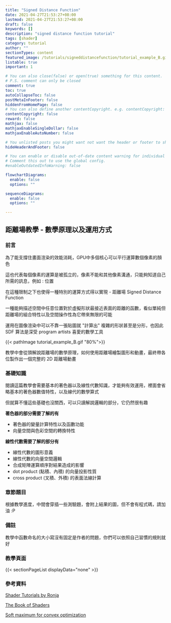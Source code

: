 ```yaml
---
title: "Signed Distance Function"
date: 2021-04-27T21:53:27+08:00
lastmod: 2021-04-27T21:53:27+08:00
draft: false
keywords: []
description: "signed distance function tutorial"
tags: [shader]
category: tutorial
author: ""
sectionTypes: content
featured_image: /tutorials/signeddistancefunction/tutorial_example_B.gif
listable: true
important: 1

# You can also close(false) or open(true) something for this content.
# P.S. comment can only be closed
comment: true
toc: true
autoCollapseToc: false
postMetaInFooter: false
hiddenFromHomePage: false
# You can also define another contentCopyright. e.g. contentCopyright: "This is another copyright."
contentCopyright: false
reward: false
mathjax: false
mathjaxEnableSingleDollar: false
mathjaxEnableAutoNumber: false

# You unlisted posts you might want not want the header or footer to show
hideHeaderAndFooter: false

# You can enable or disable out-of-date content warning for individual post.
# Comment this out to use the global config.
#enableOutdatedInfoWarning: false

flowchartDiagrams:
  enable: false
  options: ""

sequenceDiagrams: 
  enable: false
  options: ""

---
```


## 距離場教學 - 數學原理以及運用方式

### 前言

為了能支撐住畫面渲染的效能消耗，GPU中多個核心可以平行運算數個像素的顏色

這也代表每個像素的運算是被孤立的，像素不能和其他像素溝通，只能夠知道自己所需的訊息，例如 : 位置

在這種限制之下也使得一種特別的運算方式得以實現 - 距離場 Signed Distance Function

一種能夠描述空間中任意位置對於虛擬形狀最接近表面的距離的函數，看似單純但距離場的組合特性以及空間操作性為它帶來無限的可能

運用在圖像渲染中可以不靠一張貼圖就 "計算出" 複雜的形狀甚至是分形，也因此 SDF 算法是深受 program artists 喜愛的數學工具

{{< pathImage tutorial_example_B.gif "80%">}}

教學中會從頭解說距離場的數學原理，如何使用距離場繪製圖形和動畫，最終帶各位製作出一個完整的 2D 距離場動畫

### 基礎知識

閱讀這篇教學會需要基本的著色器以及線性代數知識，才能夠有效運用，裡面會省略基本的著色器數值特性，以及線代的數學算式

但就算不懂這些基礎也沒關西，可以只讀解說邏輯的部分，它仍然很有趣

**著色器的部分需要了解的有** 

- 著色器的變量計算特性以及函數功能
- 向量空間與色彩空間的轉換特性

**線性代數需要了解的部分有**

- 線性代數的圖形意義
- 線性代數的向量空間邏輯
- 合成矩陣運算順序對結果造成的影響
- dot product (點積、內積) 的向量投影性質
- cross product (叉積、外積) 的表面法線計算

### 章節題目

根據教學進度，中間會穿插一些測驗題，會附上結果的圖，但不會有程式碼，請加油 :P

### 備註

教學中函數命名的大小寫沒有固定是作者的問題，你們可以依照自己習慣的規則就好

### 教學頁面

{{< sectionPageList displayData="none" >}}

### 參考資料


[Shader Tutorials by Ronja](https://www.ronja-tutorials.com/)

[The Book of Shaders](https://thebookofshaders.com/)

[Soft maximum for convex optimization](http://www.johndcook.com/blog/2010/01/13/soft-maximum/)


